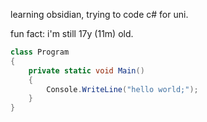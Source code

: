 learning obsidian, trying to code c# for uni.

fun fact: i'm still 17y (11m) old.

```csharp
class Program
{
    private static void Main()
    {
        Console.WriteLine("hello world;");
    }
}
```

<!---
lattesyrup/lattesyrup is a ✨ special ✨ repository because its `README.md` (this file) appears on your GitHub profile.
You can click the Preview link to take a look at your changes.
--->
